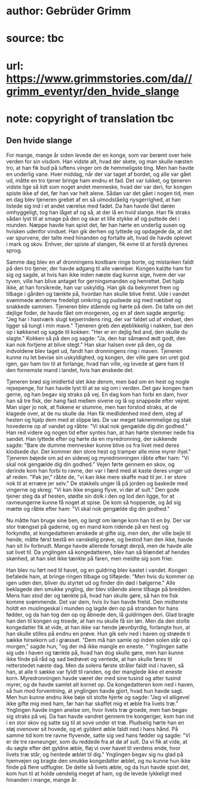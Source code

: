 # author: Gebrüder Grimm
# source: tbc
# url: https://www.grimmstories.com/da//grimm_eventyr/den_hvide_slange
# note: copyright of translation tbc

## Den hvide slange 

For mange, mange år siden levede der en konge, som var berømt over hele
verden for sin visdom. Han vidste alt, hvad der skete, og man skulle
næsten tro, at han fik bud på luftens vinger om de hemmeligste ting. Men
han havde en underlig vane. Hver middag, når der var taget af bordet, og
alle var gået ud, måtte en tro tjener bringe ham endnu et fad. Det var
lukket, og tjeneren vidste lige så lidt som noget andet menneske, hvad
der var deri, for kongen spiste ikke af det, før han var helt alene.
Sådan var det gået i nogen tid, men en dag blev tjeneren grebet af en så
uimodståelig nysgerrighed, at han listede sig ind i et andet værelse med
fadet. Da han havde låst døren omhyggeligt, tog han låget af og så, at
der lå en hvid slange. Han fik straks sådan lyst til at smage på den og
skar et lille stykke af og puttede det i munden. Næppe havde han spist
det, før han hørte en underlig susen og hvisken udenfor vinduet. Han gik
derhen og lyttede og opdagede da, at det var spurvene, der talte med
hinanden og fortalte alt, hvad de havde oplevet i mark og skov. Enhver,
der spiste af slangen, fik evne til at forstå dyrenes sprog.

Samme dag blev en af dronningens kostbare ringe borte, og mistanken
faldt på den tro tjener, der havde adgang til alle værelser. Kongen
kaldte ham for sig og sagde, at hvis han ikke inden næste dag kunne
sige, hvem der var tyven, ville han blive antaget for gerningsmanden og
henrettet. Det hjalp ikke, at han forsikrede, han var uskyldig. Han gik
da bekymret frem og tilbage i gården og tænkte på, hvordan han skulle
blive frelst. Ude i vandet svømmede ænderne fredeligt omkring og pudsede
sig med næbbet og snakkede sammen. Tjeneren blev stående og hørte på
dem. De talte om det dejlige foder, de havde fået om morgenen, og en af
dem sagde ærgerlig: "Jeg har i hastværk slugt kejserindens ring, der
var faldet ud af vinduet, den ligger så tungt i min mave." Tjeneren
greb den øjeblikkelig i nakken, bar den op i køkkenet og sagde til
kokken: "Her er en dejlig fed and, den skulle du slagte." Kokken så på
den og sagde: "Ja, den har såmænd ædt godt, den kan nok fortjene at
blive stegt." Han skar halsen over på den, og da indvoldene blev taget
ud, fandt han dronningens ring i maven. Tjeneren kunne nu let bevise sin
uskyldighed, og kongen, der ville gøre sin uret god igen, gav ham lov
til at forlange, hvad han ville, og lovede at gøre ham til den fornemste
mand i landet, hvis han ønskede det.

Tjeneren brød sig imidlertid slet ikke derom, men bad om en hest og
nogle rejsepenge, for han havde lyst til at se sig om i verden. Det gav
kongen ham gerne, og han begav sig straks på vej. En dag kom han forbi
en dam, hvor han så tre fisk, der hang fast mellem sivene og lå og
snappede efter vejret. Man siger jo nok, at fiskene er stumme, men han
forstod straks, at de klagede over, at de nu skulle dø. Han fik
medlidenhed med dem, steg af hesten og hjalp dem med at slippe løs. De
var meget taknemmelige og stak hovederne op af vandet og råbte: "Vi
skal nok gengælde dig din godhed." Han red videre og nogen tid efter
syntes han, at han hørte stemmer nede fra sandet. Han lyttede efter og
hørte da en myredronning, der sukkende sagde: "Bare de dumme mennesker
kunne blive os fra livet med deres klodsede dyr. Der kommer den store
hest og tramper alle mine myrer ihjel." Tjeneren bøjede om ad en
sidevej og myredronningen råbte efter ham: "Vi skal nok gengælde dig
din godhed." Vejen førte gennem en skov, og derinde kom han forbi to
ravne, der var i færd med at kaste deres unger ud af reden. "Pak jer,"
råbte de, "vi kan ikke mere skaffe mad til jer. I er store nok til at
ernære jer selv." De stakkels unger lå på jorden og baskede med
vingerne og skreg: "Vi kan ikke engang flyve, vi dør af sult." Den
gode tjener steg da af hesten, stødte sin dolk i den og lod den ligge,
for at ravneungerne kunne få noget at spise. De kom så hoppende, og åd
sig mætte og råbte efter ham: "Vi skal nok gengælde dig din godhed."

Nu måtte han bruge sine ben, og langt om længe kom han til en by. Der
var stor trængsel på gaderne, og en mand kom ridende på en hest og
forkyndte, at kongedatteren ønskede at gifte sig, men den, der ville
bejle til hende, måtte først bestå en vanskelig prøve, og bestod han den
ikke, havde han sit liv forbrudt. Mange havde allerede forsøgt derpå,
men de havde alle sat livet til. Da ynglingen så kongedatteren, blev han
så blændet af hendes skønhed, at han slet ikke tænkte på faren, men
meldte sig som frier.

Han blev nu ført ned til havet, og en guldring blev kastet i vandet.
Kongen befalede ham, at bringe ringen tilbage og tilføjede: "Men hvis
du kommer op igen uden den, bliver du styrtet ud og finder din død i
bølgerne." Alle beklagede den smukke yngling, der blev stående alene
tilbage på bredden. Mens han stod der og tænkte på, hvad han skulle
gøre, så han tre fisk komme svømmende. Det var dem, hvis liv han havde
frelst. Den midterste holdt en muslingeskal i munden og lagde den op på
stranden for hans fødder, og da han tog den op og åbnede den, lå
guldringen deri. Glad bragte han den til kongen og troede, at han nu
skulle få sin løn. Men da den stolte kongedatter fik at vide, at han
ikke var hende jævnbyrdig, forlangte hun, at han skulle stilles på endnu
en prøve. Hun gik selv ned i haven og strøede ti sække hirsekorn ud i
græsset. "Dem må han samle op inden solen står op i morgen," sagde
hun, "og der må ikke mangle en eneste. " Ynglingen satte sig ude i
haven og tænkte på, hvad han dog skulle gøre, men han kunne ikke finde
på råd og sad bedrøvet og ventede, at han skulle føres til retterstedet
næste dag. Men da solens første stråler faldt ind i haven, så han, at
alle ti sække var fyldt til randen, og der manglede ikke et eneste korn.
Myredronningen havde været der med sine tusind og atter tusind myrer, og
de havde samlet alt kornet op. Da kongedatteren kom ned i haven, så hun
mod forventning, at ynglingen havde gjort, hvad hun havde sagt. Men hun
kunne endnu ikke bøje sit stolte hjerte og sagde: "Jeg vil alligevel
ikke gifte mig med ham, før han har skaffet mig et æble fra livets
træ." Ynglingen havde ingen anelse om, hvor livets træ groede, men han
begav sig straks på vej. Da han havde vandret gennem tre kongeriger, kom
han ind i en stor skov og satte sig til at sove under et træ. Pludselig
hørte han en støj ovenover sit hovede, og et gyldent æble faldt ned i
hans hånd. På samme tid kom tre ravne flyvende, satte sig ved hans
fødder og sagde: "Vi er de tre ravneunger, som du reddede fra at dø af
sult. Da vi fik at vide, at du søgte efter det gyldne æble, fløj vi over
havet til verdens ende, hvor livets træ står, og hentede æblet til
dig." Ynglingen begav sig nu glad på hjemvejen og bragte den smukke
kongedatter æblet, og nu kunne hun ikke finde på flere udflugter. De
delte så livets æble, og da hun havde spist det, kom hun til at holde
uendelig meget af ham, og de levede lykkeligt med hinanden i mange,
mange år.
